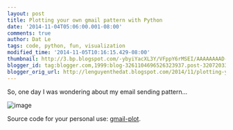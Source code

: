 ```yaml
---
layout: post
title: Plotting your own gmail pattern with Python
date: '2014-11-04T05:06:00.001-08:00'
comments: true
author: Dat Le
tags: code, python, fun, visualization
modified_time: '2014-11-05T10:16:15.429-08:00'
thumbnail: http://3.bp.blogspot.com/-ybyiYacXL3Y/VFppY6rMSEI/AAAAAAAAD-c/_Ho18ZrR4QE/s72-c/Screen%2BShot%2B2014-10-29%2Bat%2B23.20.42.png
blogger_id: tag:blogger.com,1999:blog-3261104696526323937.post-3207203360010265651
blogger_orig_url: http://lenguyenthedat.blogspot.com/2014/11/plotting-your-own-gmail-pattern-with.html
---
```


So, one day I was wondering about my email sending pattern...

![image](http://3.bp.blogspot.com/-ybyiYacXL3Y/VFppY6rMSEI/AAAAAAAAD-c/_Ho18ZrR4QE/s1600/Screen%2BShot%2B2014-10-29%2Bat%2B23.20.42.png)

Source code for your personal use: [gmail-plot](https://github.com/lenguyenthedat/gmail-plot).
